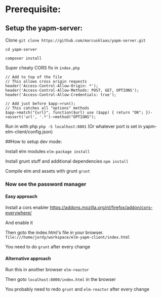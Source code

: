 # Prerequisite:

## Setup the yapm-server:

Clone
`git clone https://github.com/marcusklaas/yapm-server.git`

`cd yapm-server`

`composer install`

Super cheaty CORS fix in `index.php`
```
// Add to top of the file
// This allows cross origin requests
header('Access-Control-Allow-Origin: *');
header('Access-Control-Allow-Methods: POST, GET, OPTIONS');
header('Access-Control-Allow-Credentials: true');

// Add just before $app->run();
// This catches all "options" methods
$app->match("{url}", function($url) use ($app) { return "OK"; })->assert('url', '.*')->method("OPTIONS");
```

Run in with php
`php -S localhost:8001` (Or whatever port is set in yapm-elm-client/config.json)


##How to setup dev mode:

Install elm modules
`elm-package install`

Install grunt stuff and additional dependencies
`npm install`

Compile elm and assets with grunt
`grunt`

### Now see the password manager

#### Easy approach

Install a cors enabler
https://addons.mozilla.org/nl/firefox/addon/cors-everywhere/

And enable it

Then goto the index.html's file in your browser.
`file:///home/jordy/workspace/elm-yapm-client/index.html`

You need to do `grunt` after every change

#### Alternative approach

Run this in another browser
`elm-reactor`

Then goto `localhost:8000/index.html` in the browser

You probably need to redo `grunt` and `elm-reactor` after every change
